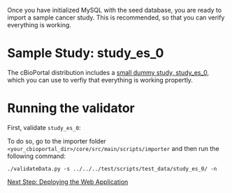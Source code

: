 Once you have initialized MySQL with the seed database, you are ready to import a sample cancer study.  This is recommended, so that you can verify everything is working.

# Sample Study:  study_es_0

The cBioPortal distribution includes a [small dummy study, study_es_0](https://github.com/cBioPortal/cbioportal/tree/master/core/src/test/scripts/test_data/study_es_0), which you can use to verfiy that everything is working propertly.

# Running the validator

First, validate `study_es_0`:

To do so, go to the importer folder `<your_cbioportal_dir>/core/src/main/scripts/importer` and then run the following command:

```
./validateData.py -s ../../../test/scripts/test_data/study_es_0/ -n
```

[Next Step: Deploying the Web Application](Deploying.md)
